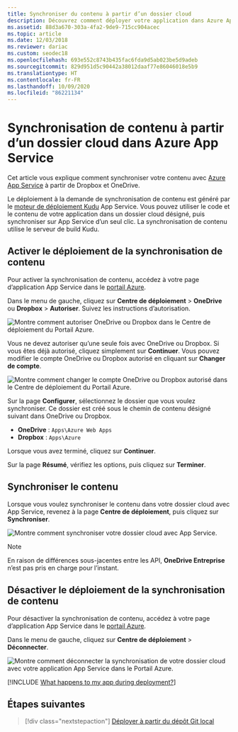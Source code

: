 ```yaml
---
title: Synchroniser du contenu à partir d’un dossier cloud
description: Découvrez comment déployer votre application dans Azure App Service via la synchronisation de contenu à partir d’un dossier cloud OneDrive ou Dropbox, par exemple.
ms.assetid: 88d3a670-303a-4fa2-9de9-715cc904acec
ms.topic: article
ms.date: 12/03/2018
ms.reviewer: dariac
ms.custom: seodec18
ms.openlocfilehash: 693e552c8743b435fac6fda9d5ab023be5d9adeb
ms.sourcegitcommit: 829d951d5c90442a38012daaf77e86046018e5b9
ms.translationtype: HT
ms.contentlocale: fr-FR
ms.lasthandoff: 10/09/2020
ms.locfileid: "86221134"
---
```

# <a name="sync-content-from-a-cloud-folder-to-azure-app-service"></a>Synchronisation de contenu à partir d’un dossier cloud dans Azure App Service
Cet article vous explique comment synchroniser votre contenu avec [Azure App Service](https://go.microsoft.com/fwlink/?LinkId=529714) à partir de Dropbox et OneDrive. 

Le déploiement à la demande de synchronisation de contenu est généré par le [moteur de déploiement Kudu](https://github.com/projectkudu/kudu/wiki) App Service. Vous pouvez utiliser le code et le contenu de votre application dans un dossier cloud désigné, puis synchroniser sur App Service d’un seul clic. La synchronisation de contenu utilise le serveur de build Kudu. 

## <a name="enable-content-sync-deployment"></a>Activer le déploiement de la synchronisation de contenu

Pour activer la synchronisation de contenu, accédez à votre page d’application App Service dans le [portail Azure](https://portal.azure.com).

Dans le menu de gauche, cliquez sur **Centre de déploiement** > **OneDrive** ou **Dropbox** > **Autoriser**. Suivez les instructions d’autorisation. 

![Montre comment autoriser OneDrive ou Dropbox dans le Centre de déploiement du Portail Azure.](media/app-service-deploy-content-sync/choose-source.png)

Vous ne devez autoriser qu’une seule fois avec OneDrive ou Dropbox. Si vous êtes déjà autorisé, cliquez simplement sur **Continuer**. Vous pouvez modifier le compte OneDrive ou Dropbox autorisé en cliquant sur **Changer de compte**.

![Montre comment changer le compte OneDrive ou Dropbox autorisé dans le Centre de déploiement du Portail Azure.](media/app-service-deploy-content-sync/continue.png)

Sur la page **Configurer**, sélectionnez le dossier que vous voulez synchroniser. Ce dossier est créé sous le chemin de contenu désigné suivant dans OneDrive ou Dropbox. 
   
* **OneDrive** : `Apps\Azure Web Apps`
* **Dropbox** : `Apps\Azure`

Lorsque vous avez terminé, cliquez sur **Continuer**.

Sur la page **Résumé**, vérifiez les options, puis cliquez sur **Terminer**.

## <a name="synchronize-content"></a>Synchroniser le contenu

Lorsque vous voulez synchroniser le contenu dans votre dossier cloud avec App Service, revenez à la page **Centre de déploiement**, puis cliquez sur **Synchroniser**.

![Montre comment synchroniser votre dossier cloud avec App Service.](media/app-service-deploy-content-sync/synchronize.png)
   
   > [!NOTE]
   > En raison de différences sous-jacentes entre les API, **OneDrive Entreprise** n’est pas pris en charge pour l’instant. 
   > 
   > 

## <a name="disable-content-sync-deployment"></a>Désactiver le déploiement de la synchronisation de contenu

Pour désactiver la synchronisation de contenu, accédez à votre page d’application App Service dans le [portail Azure](https://portal.azure.com).

Dans le menu de gauche, cliquez sur **Centre de déploiement** > **Déconnecter**.

![Montre comment déconnecter la synchronisation de votre dossier cloud avec votre application App Service dans le Portail Azure.](media/app-service-deploy-content-sync/disable.png)

[!INCLUDE [What happens to my app during deployment?](../../includes/app-service-deploy-atomicity.md)]

## <a name="next-steps"></a>Étapes suivantes

> [!div class="nextstepaction"]
> [Déployer à partir du dépôt Git local](deploy-local-git.md)
